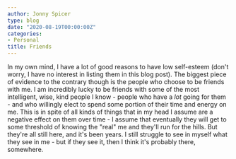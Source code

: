 ```yaml
---
author: Jonny Spicer
type: blog
date: "2020-08-19T00:00:00Z"
categories:
- Personal
title: Friends
---
```

In my own mind, I have a lot of good reasons to have low self-esteem (don't worry, I have no interest in listing them in this blog post). The biggest piece of evidence to the contrary
though is the people who choose to be friends with me. I am incredibly lucky to be friends with some of the most intelligent, wise, kind people I know - people who have a *lot* going
for them - and who willingly elect to spend some portion of their time and energy on me. This is in spite of all kinds of things that in my head I assume are a negative effect on
them over time - I assume that eventually they will get to some threshold of knowing the "real" me and they'll run for the hills. But they're all still here, and it's been years.
I still struggle to see in myself what they see in me - but if they see it, then I think it's probably there, somewhere.
